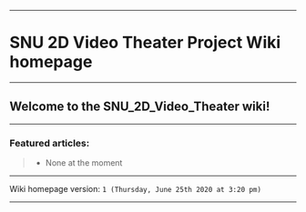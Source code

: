
***

# SNU 2D Video Theater Project Wiki homepage

***

## Welcome to the SNU_2D_Video_Theater wiki!

***

### Featured articles:

> * None at the moment

***

Wiki homepage version: `1 (Thursday, June 25th 2020 at 3:20 pm)`

***
